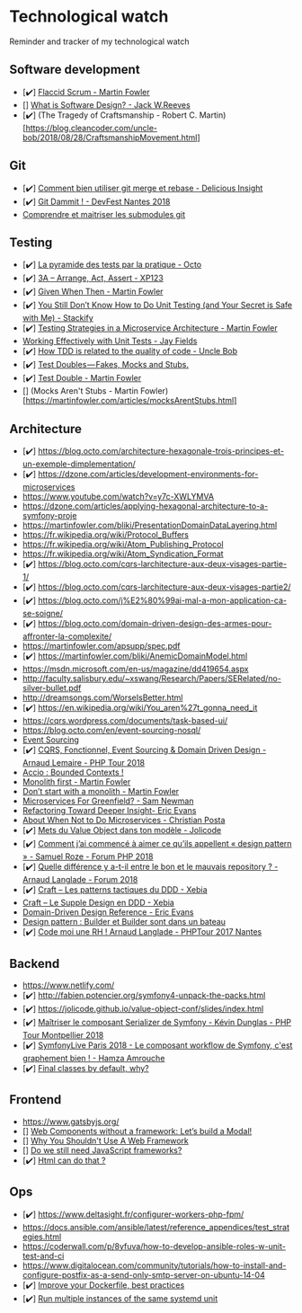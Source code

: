 # Technological watch
Reminder and tracker of my technological watch

## Software development
* [✔️] [Flaccid Scrum - Martin Fowler](https://martinfowler.com/bliki/FlaccidScrum.html)
* [] [What is Software Design? - Jack W.Reeves](http://user.it.uu.se/~carle/softcraft/notes/Reeve_SourceCodeIsTheDesign.pdf)
* [✔️] (The Tragedy of Craftsmanship - Robert C. Martin)[https://blog.cleancoder.com/uncle-bob/2018/08/28/CraftsmanshipMovement.html]

## Git
* [✔️] [Comment bien utiliser git merge et rebase - Delicious Insight](https://delicious-insights.com/fr/articles/bien-utiliser-git-merge-et-rebase/)
* [✔️] [Git Dammit ! - DevFest Nantes 2018](https://youtu.be/Rnh5QK__pLA?list=PLYukwh-ozM4PWCKeNdUfnmscb0oI1cP3T)
* [Comprendre et maitriser les submodules git](https://delicious-insights.com/fr/articles/git-submodules/)

## Testing
* [✔️] [La pyramide des tests par la pratique - Octo](https://blog.octo.com/la-pyramide-des-tests-par-la-pratique-1-5/)
* [✔️] [3A – Arrange, Act, Assert - XP123](https://xp123.com/articles/3a-arrange-act-assert/)
* [✔️] [Given When Then - Martin Fowler](https://martinfowler.com/bliki/GivenWhenThen.html)
* [✔️] [You Still Don’t Know How to Do Unit Testing (and Your Secret is Safe with Me) - Stackify](https://stackify.com/unit-testing-basics-best-practices/)
* [✔️] [Testing Strategies in a Microservice Architecture - Martin Fowler](https://martinfowler.com/articles/microservice-testing/#agenda)
* [Working Effectively with Unit Tests - Jay Fields](https://leanpub.com/wewut)
* [✔️] [How TDD is related to the quality of code - Uncle Bob](https://www.youtube.com/watch?v=is41fgDrqn0)
* [✔️] [Test Doubles — Fakes, Mocks and Stubs.](https://blog.pragmatists.com/test-doubles-fakes-mocks-and-stubs-1a7491dfa3da)
* [✔️] [Test Double - Martin Fowler](https://martinfowler.com/bliki/TestDouble.html)
* [] (Mocks Aren't Stubs - Martin Fowler)[https://martinfowler.com/articles/mocksArentStubs.html]

## Architecture
* [✔️] https://blog.octo.com/architecture-hexagonale-trois-principes-et-un-exemple-dimplementation/
* [✔️] https://dzone.com/articles/development-environments-for-microservices
* https://www.youtube.com/watch?v=y7c-XWLYMVA
* https://dzone.com/articles/applying-hexagonal-architecture-to-a-symfony-proje
* https://martinfowler.com/bliki/PresentationDomainDataLayering.html
* https://fr.wikipedia.org/wiki/Protocol_Buffers
* https://fr.wikipedia.org/wiki/Atom_Publishing_Protocol
* https://fr.wikipedia.org/wiki/Atom_Syndication_Format
* [✔️] https://blog.octo.com/cqrs-larchitecture-aux-deux-visages-partie-1/
* [✔️] https://blog.octo.com/cqrs-larchitecture-aux-deux-visages-partie2/
* [✔️] https://blog.octo.com/j%E2%80%99ai-mal-a-mon-application-ca-se-soigne/
* [✔️] https://blog.octo.com/domain-driven-design-des-armes-pour-affronter-la-complexite/
* https://martinfowler.com/apsupp/spec.pdf
* [✔️] https://martinfowler.com/bliki/AnemicDomainModel.html
* https://msdn.microsoft.com/en-us/magazine/dd419654.aspx
* http://faculty.salisbury.edu/~xswang/Research/Papers/SERelated/no-silver-bullet.pdf
* http://dreamsongs.com/WorseIsBetter.html
* [✔️] https://en.wikipedia.org/wiki/You_aren%27t_gonna_need_it
* https://cqrs.wordpress.com/documents/task-based-ui/
* https://blog.octo.com/en/event-sourcing-nosql/
* [Event Sourcing](https://martinfowler.com/eaaDev/EventSourcing.html)
* [✔️] [CQRS, Fonctionnel, Event Sourcing & Domain Driven Design - Arnaud Lemaire - PHP Tour 2018](https://www.youtube.com/watch?v=qBLtZN3p3FU)
* [Accio : Bounded Contexts !](https://blog.ippon.fr/2018/01/29/accio-bounded-contexts/)
* [Monolith first - Martin Fowler](https://martinfowler.com/bliki/MonolithFirst.html)
* [Don’t start with a monolith - Martin Fowler](https://martinfowler.com/articles/dont-start-monolith.html)
* [Microservices For Greenfield? - Sam Newman](https://samnewman.io/blog/2015/04/07/microservices-for-greenfield/)
* [Refactoring Toward Deeper Insight- Eric Evans](http://dddcommunity.org/wp-content/uploads/files/books/evans_pt03.pdf)
* [About When Not to Do Microservices - Christian Posta](https://blog.christianposta.com/microservices/when-not-to-do-microservices/)
* [✔️] [Mets du Value Object dans ton modèle - Jolicode](https://jolicode.github.io/value-object-conf/slides/index.html)
* [✔️] [Comment j’ai commencé à aimer ce qu’ils appellent « design pattern » - Samuel Roze - Forum PHP 2018](https://www.youtube.com/watch?v=aXq05_mdCqE)
* [✔️] [Quelle différence y a-t-il entre le bon et le mauvais repository ? - Arnaud Langlade - Forum 2018](https://www.youtube.com/watch?v=cYFKkhtIr8w)
* [✔️] [Craft – Les patterns tactiques du DDD - Xebia](https://blog.xebia.fr/2018/06/25/craft-les-patterns-tactiques-du-ddd/)
* [Craft – Le Supple Design en DDD - Xebia](https://blog.xebia.fr/2018/09/06/craft-le-supple-design-en-ddd/)
* [Domain-Driven Design Reference - Eric Evans](http://domainlanguage.com/wp-content/uploads/2016/05/DDD_Reference_2015-03.pdf)
* [Design pattern : Builder et Builder sont dans un bateau](https://blog.xebia.fr/2016/12/28/design-pattern-builder-et-builder-sont-dans-un-bateau/)
* [✔️] [Code moi une RH ! Arnaud Langlade - PHPTour 2017 Nantes](https://www.youtube.com/watch?v=h0Upir7bg1o&t=1757s)

## Backend
* https://www.netlify.com/
* [✔️] http://fabien.potencier.org/symfony4-unpack-the-packs.html
* [✔️] https://jolicode.github.io/value-object-conf/slides/index.html
* [✔️] [Maîtriser le composant Serializer de Symfony - Kévin Dunglas - PHP Tour Montpellier 2018](https://www.youtube.com/watch?v=mbXhQkKg7HE)
* [✔️] [SymfonyLive Paris 2018 - Le composant workflow de Symfony, c'est graphement bien ! - Hamza Amrouche](https://youtu.be/0SthcLMf248)
* [✔️] [Final classes by default, why?](https://matthiasnoback.nl/2018/09/final-classes-by-default-why/)

## Frontend
* https://www.gatsbyjs.org/
* [] [Web Components without a framework: Let’s build a Modal!](https://blog.bitsrc.io/web-components-without-a-framework-lets-build-a-modal-a450a4536340)
* [] [Why You Shouldn't Use A Web Framework](https://dev.to/gypsydave5/why-you-shouldnt-use-a-web-framework-3g24)
* [] [Do we still need JavaScript frameworks?](https://www.freecodecamp.org/news/do-we-still-need-javascript-frameworks-42576735949b/)
* [✔️] [Html can do that ?](https://dev.to/ananyaneogi/html-can-do-that-c0n)

## Ops
* [✔️] https://www.deltasight.fr/configurer-workers-php-fpm/
* https://docs.ansible.com/ansible/latest/reference_appendices/test_strategies.html
* https://coderwall.com/p/8yfuva/how-to-develop-ansible-roles-w-unit-test-and-ci
* https://www.digitalocean.com/community/tutorials/how-to-install-and-configure-postfix-as-a-send-only-smtp-server-on-ubuntu-14-04
* [✔️] [Improve your Dockerfile, best practices](https://dev.to/azure/improve-your-dockerfile-best-practices-5ll)
* [✔️] [Run multiple instances of the same systemd unit](https://www.stevenrombauts.be/2019/01/run-multiple-instances-of-the-same-systemd-unit/)

